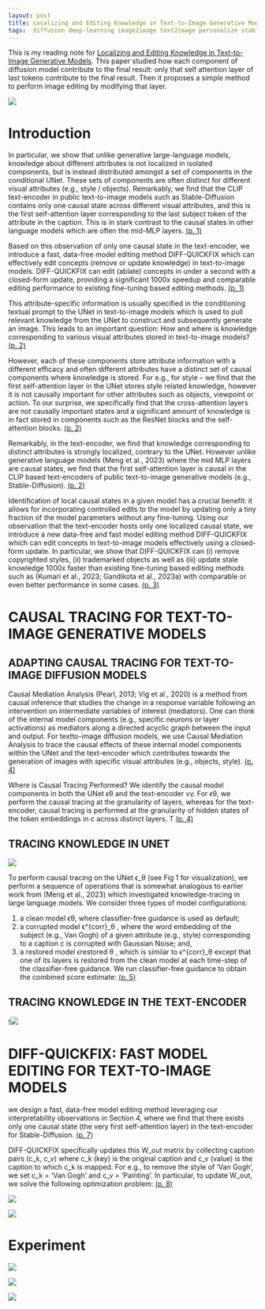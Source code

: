 ```yaml
---
layout: post
title: Localizing and Editing Knowledge in Text-to-Image Generative Models
tags:  diffusion deep-learning image2image text2image personalize stable-diffusion diff-quick-fix
---
```


This is my reading note for [Localizing and Editing Knowledge in Text-to-Image Generative Models](http://arxiv.org/abs/2310.13730). This paper studied how each component of diffusion model contribute to the final result: only that self attention layer of last tokens contribute to the final result. Then it proposes a simple method to perform image editing by modifying that layer.

![](https://raw.githubusercontent.com/zhangtemplar/zhangtemplar.github.io/master/uPic/basuLocalizingEditingKnowledge2023-2-x99-y389.png) 

# Introduction
In particular, we show that unlike generative large-language models, knowledge about different attributes is not localized in isolated components, but is instead distributed amongst a set of components in the conditional UNet. These sets of components are often distinct for different visual attributes (e.g., style / objects).  Remarkably, we find that the CLIP text-encoder in public text-to-image models such as Stable-Diffusion contains only one causal state across different visual attributes, and this is the first self-attention layer corresponding to the last subject token of the attribute in the caption. This is in stark contrast to the causal states in other language models which are often the mid-MLP layers. [(p. 1)](zotero://open-pdf/library/items/47BF5MP8?page=1&annotation=DIC32VU8)

Based on this observation of only one causal state in the text-encoder, we introduce a fast, data-free model editing method DIFF-QUICKFIX which can effectively edit concepts (remove or update knowledge) in text-to-image models. DIFF-QUICKFIX can edit (ablate) concepts in under a second with a closed-form update, providing a significant 1000x speedup and comparable editing performance to existing fine-tuning based editing methods. [(p. 1)](zotero://open-pdf/library/items/47BF5MP8?page=1&annotation=PHBP9GLF)

This attribute-specific information is usually specified in the conditioning textual prompt to the UNet in text-to-image models which is used to pull relevant knowledge from the UNet to construct and subsequently generate an image. This leads to an important question: How and where is knowledge corresponding to various visual attributes stored in text-to-image models? [(p. 2)](zotero://open-pdf/library/items/47BF5MP8?page=2&annotation=LHXHUYBF)

However, each of these components store attribute information with a different efficacy and often different attributes have a distinct set of causal components where knowledge is stored. For e.g., for style – we find that the first self-attention layer in the UNet stores style related knowledge, however it is not causally important for other attributes such as objects, viewpoint or action. To our surprise, we specifically find that the cross-attention layers are not causally important states and a significant amount of knowledge is in fact stored in components such as the ResNet blocks and the self-attention blocks. [(p. 2)](zotero://open-pdf/library/items/47BF5MP8?page=2&annotation=2WSPHVA6)

Remarkably, in the text-encoder, we find that knowledge corresponding to distinct attributes is strongly localized, contrary to the UNet. However unlike generative language models (Meng et al., 2023) where the mid MLP layers are causal states, we find that the first self-attention layer is causal in the CLIP based text-encoders of public text-to-image generative models (e.g., Stable-Diffusion). [(p. 2)](zotero://open-pdf/library/items/47BF5MP8?page=2&annotation=25RR6Z7J)

Identification of local causal states in a given model has a crucial benefit: it allows for incorporating controlled edits to the model by updating only a tiny fraction of the model parameters without any fine-tuning. Using our observation that the text-encoder hosts only one localized causal state, we introduce a new data-free and fast model editing method DIFF-QUICKFIX which can edit concepts in text-to-image models effectively using a closed-form update. In particular, we show that DIFF-QUICKFIX can (i) remove copyrighted styles, (ii) trademarked objects as well as (iii) update stale knowledge 1000x faster than existing fine-tuning based editing methods such as (Kumari et al., 2023; Gandikota et al., 2023a) with comparable or even better performance in some cases. [(p. 3)](zotero://open-pdf/library/items/47BF5MP8?page=3&annotation=JUPBI8J5)

# CAUSAL TRACING FOR TEXT-TO-IMAGE GENERATIVE MODELS
## ADAPTING CAUSAL TRACING FOR TEXT-TO-IMAGE DIFFUSION MODELS
Causal Mediation Analysis (Pearl, 2013; Vig et al., 2020) is a method from causal inference that studies the change in a response variable following an intervention on intermediate variables of interest (mediators). One can think of the internal model components (e.g., specific neurons or layer activations) as mediators along a directed acyclic graph between the input and output. For textto-image diffusion models, we use Causal Mediation Analysis to trace the causal effects of these internal model components within the UNet and the text-encoder which contributes towards the generation of images with specific visual attributes (e.g., objects, style). [(p. 4)](zotero://open-pdf/library/items/47BF5MP8?page=4&annotation=2KYESFM6)

Where is Causal Tracing Performed? We identify the causal model components in both the UNet ϵθ and the text-encoder vγ. For ϵθ, we perform the causal tracing at the granularity of layers, whereas for the text-encoder, causal tracing is performed at the granularity of hidden states of the token embeddings in c across distinct layers. T [(p. 4)](zotero://open-pdf/library/items/47BF5MP8?page=4&annotation=X7EG9L9L)

## TRACING KNOWLEDGE IN UNET
![](https://raw.githubusercontent.com/zhangtemplar/zhangtemplar.github.io/master/uPic/basuLocalizingEditingKnowledge2023-5-x103-y375.png) 

To perform causal tracing on the UNet ϵ_θ (see Fig 1 for visualization), we perform a sequence of operations that is somewhat analogous to earlier work from (Meng et al., 2023) which investigated knowledge-tracing in large language models. We consider three types of model configurations: 
1. a clean model ϵθ, where classifier-free guidance is used as default; 
2. a corrupted model ϵ^{corr}_θ , where the word embedding of the subject (e.g., Van Gogh) of a given attribute (e.g., style) corresponding to a caption c is corrupted with Gaussian Noise; and,
3. a restored model ϵrestored θ , which is similar to ϵ^{corr}_θ except that one of its layers is restored from the clean model at each time-step of the classifier-free guidance. 
We run classifier-free guidance to obtain the combined score estimate: [(p. 5)](zotero://open-pdf/library/items/47BF5MP8?page=5&annotation=BMWACNQG)

[](https://raw.githubusercontent.com/zhangtemplar/zhangtemplar.github.io/master/uPic/basuLocalizingEditingKnowledge2023-5-x107-y83.png) 

## TRACING KNOWLEDGE IN THE TEXT-ENCODER
!![](https://raw.githubusercontent.com/zhangtemplar/zhangtemplar.github.io/master/uPic/basuLocalizingEditingKnowledge2023-6-x100-y523.png) 

# DIFF-QUICKFIX: FAST MODEL EDITING FOR TEXT-TO-IMAGE MODELS
we design a fast, data-free model editing method leveraging our interpretability observations in Section 4, where we find that there exists only one causal state (the very first self-attention layer) in the text-encoder for Stable-Diffusion. [(p. 7)](zotero://open-pdf/library/items/47BF5MP8?page=7&annotation=426CNYDF)

DIFF-QUICKFIX specifically updates this W_out matrix by collecting caption pairs (c_k, c_v) where c_k (key) is the original caption and c_v (value) is the caption to which c_k is mapped. For e.g., to remove the style of ‘Van Gogh’, we set c_k = ‘Van Gogh’ and c_v = ‘Painting’.  In particular, to update W_out, we solve the following optimization problem: [(p. 8)](zotero://open-pdf/library/items/47BF5MP8?page=8&annotation=VIQJXCKX)

![](https://raw.githubusercontent.com/zhangtemplar/zhangtemplar.github.io/master/uPic/basuLocalizingEditingKnowledge2023-8-x202-y452.png) 

![](https://raw.githubusercontent.com/zhangtemplar/zhangtemplar.github.io/master/uPic/basuLocalizingEditingKnowledge2023-8-x205-y320.png) 

# Experiment
![](https://raw.githubusercontent.com/zhangtemplar/zhangtemplar.github.io/master/uPic/basuLocalizingEditingKnowledge2023-8-x104-y537.png) 

![](https://raw.githubusercontent.com/zhangtemplar/zhangtemplar.github.io/master/uPic/basuLocalizingEditingKnowledge2023-9-x96-y558.png) 

![](https://raw.githubusercontent.com/zhangtemplar/zhangtemplar.github.io/master/uPic/basuLocalizingEditingKnowledge2023-55-x98-y387.png)
